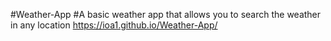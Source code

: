 #Weather-App
#A basic weather app that allows you to search the weather in any location
https://ioa1.github.io/Weather-App/
